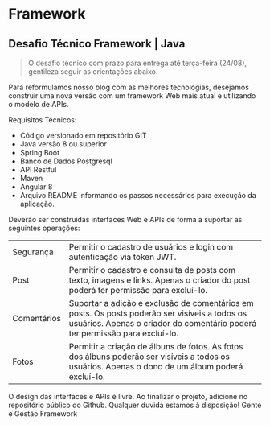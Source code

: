 # Framework

## Desafio Técnico Framework | Java


> O desafio técnico com prazo para entrega até terça-feira (24/08), gentileza seguir as orientações abaixo.

 
Para reformulamos nosso blog com as melhores tecnologias, desejamos construir uma nova versão com um framework Web mais atual e utilizando o modelo de APIs.

Requisitos Técnicos: 
- Código versionado em repositório GIT
- Java versão 8 ou superior
- Spring Boot
- Banco de Dados Postgresql
- API Restful
- Maven
- Angular 8
- Arquivo README informando os passos necessários para execução da aplicação.


Deverão ser construídas interfaces Web e APIs de forma a suportar as seguintes
operações:

|                    |                                                                                                                                                                                            |
|--------------------|--------------------------------------------------------------------------------------------------------------------------------------------------------------------------------------------|
|     Segurança      |     Permitir o   cadastro de usuários e login com autenticação via token JWT.                                                                                                              |
|     Post           |     Permitir o   cadastro e consulta de posts com texto, imagens e links.    Apenas o criador do post poderá ter permissão para excluí-lo.                                                 |
|     Comentários    |     Suportar a adição   e exclusão de comentários em posts. Os posts    poderão ser visíveis a todos os usuários. Apenas o criador do comentário   poderá ter permissão para excluí-lo.    |
|     Fotos          |     Permitir a   criação de álbuns de fotos. As fotos dos álbuns poderão ser visíveis a todos   os usuários. Apenas o dono de um álbum poderá excluí-lo.                                   |

O design das interfaces e APIs é livre.
Ao finalizar o projeto, adicione no repositório público do Github.
Qualquer duvida estamos à disposição!
Gente e Gestão
Framework
